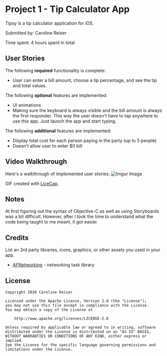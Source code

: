 # Project 1 - Tip Calculator App

Tipsy is a tip calculator application for iOS.

Submitted by: Caroline Reiser

Time spent: 4 hours spent in total

## User Stories

The following **required** functionality is complete:

* User can enter a bill amount, choose a tip percentage, and see the tip and total values.

The following **optional** features are implemented:

* UI animations
* Making sure the keyboard is always visible and the bill amount is always the first responder. This way the user doesn't have to tap anywhere to use this app. Just launch the app and start typing.

The following **additional** features are implemented:

* Display total cost for each person paying in the party (up to 5 people)
* Doesn't allow user to enter $0 bill

## Video Walkthrough

Here's a walkthrough of implemented user stories:
![Imgur Image](http://imgur.com/a/PalGDoA)

GIF created with [LiceCap](http://www.cockos.com/licecap/).

## Notes

At first figuring out the syntax of Objective-C as well as using Storyboards was a bit difficult. However, after I took the time to understand what the code being taught to me meant, it got easier.

## Credits

List an 3rd party libraries, icons, graphics, or other assets you used in your app.

- [AFNetworking](https://github.com/AFNetworking/AFNetworking) - networking task library

## License

    Copyright 2020 Caroline Reiser

    Licensed under the Apache License, Version 2.0 (the "License");
    you may not use this file except in compliance with the License.
    You may obtain a copy of the License at

        http://www.apache.org/licenses/LICENSE-2.0

    Unless required by applicable law or agreed to in writing, software
    distributed under the License is distributed on an "AS IS" BASIS,
    WITHOUT WARRANTIES OR CONDITIONS OF ANY KIND, either express or implied.
    See the License for the specific language governing permissions and
    limitations under the License.
